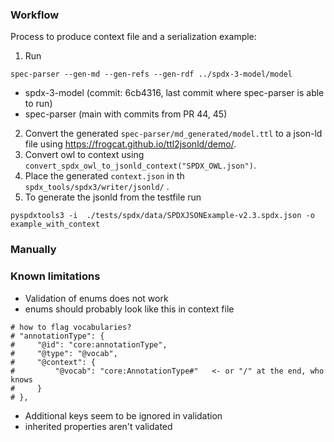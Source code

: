### Workflow

Process to produce context file and a serialization example:

1. Run 
```
spec-parser --gen-md --gen-refs --gen-rdf ../spdx-3-model/model
```
- spdx-3-model (commit: 6cb4316, last commit where spec-parser is able to run) <br>
- spec-parser (main with commits from PR 44, 45)

2. Convert the generated `spec-parser/md_generated/model.ttl` to a json-ld file using https://frogcat.github.io/ttl2jsonld/demo/.
3. Convert owl to context using `convert_spdx_owl_to_jsonld_context("SPDX_OWL.json")`.
4. Place the generated `context.json` in th `spdx_tools/spdx3/writer/jsonld/` .
5. To generate the jsonld from the testfile run
```
pyspdxtools3 -i  ./tests/spdx/data/SPDXJSONExample-v2.3.spdx.json -o example_with_context
```


### Manually


### Known limitations
- Validation of enums does not work
- enums should probably look like this in context file
```
# how to flag vocabularies?
# "annotationType": {
#     "@id": "core:annotationType",
#     "@type": "@vocab",
#     "@context": {
#         "@vocab": "core:AnnotationType#"   <- or "/" at the end, who knows
#     }
# },
```
- Additional keys seem to be ignored in validation
- inherited properties aren't validated

